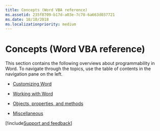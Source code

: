 ```yaml
---
title: Concepts (Word VBA reference)
ms.assetid: 235f8709-b17d-a03e-7c78-6a663d037721
ms.date: 10/10/2018
ms.localizationpriority: medium
---
```



# Concepts (Word VBA reference)

This section contains the following overviews about programmability in Word. To navigate through the topics, use the table of contents in the navigation pane on the left. 

- [Customizing Word](../Customizing-Word/adding-controls-to-a-document.md)

- [Working with Word](../Working-with-Word/working-with-bibliographies.md)

- [Objects, properties, and methods](../Objects-Properties-Methods/understanding-objects-properties-and-methods.md)

- [Miscellaneous](modifying-a-word-command.md)

[!include[Support and feedback](~/includes/feedback-boilerplate.md)]

